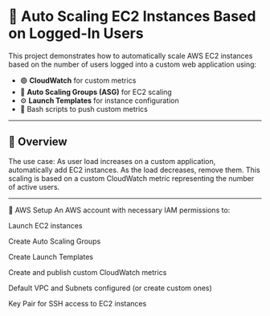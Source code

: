 # 🔄 Auto Scaling EC2 Instances Based on Logged-In Users

This project demonstrates how to automatically scale AWS EC2 instances based on the number of users logged into a custom web application using:

- 🟢 **CloudWatch** for custom metrics
- 🧩 **Auto Scaling Groups (ASG)** for EC2 scaling
- ⚙️ **Launch Templates** for instance configuration
- 🐚 Bash scripts to push custom metrics

---

## 📌 Overview

The use case: As user load increases on a custom application, automatically add EC2 instances. As the load decreases, remove them. This scaling is based on a custom CloudWatch metric representing the number of active users.

---

🔐 AWS Setup
An AWS account with necessary IAM permissions to:

Launch EC2 instances

Create Auto Scaling Groups

Create Launch Templates

Create and publish custom CloudWatch metrics

Default VPC and Subnets configured (or create custom ones)

Key Pair for SSH access to EC2 instances

